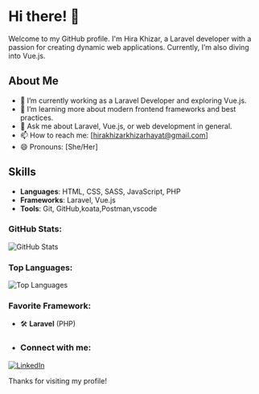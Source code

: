 # Hi there! 👋

Welcome to my GitHub profile. I'm Hira Khizar, a Laravel developer with a passion for creating dynamic web applications. Currently, I’m also diving into Vue.js.

## About Me

- 🔭 I’m currently working as a Laravel Developer and exploring Vue.js.
- 🌱 I’m learning more about modern frontend frameworks and best practices.
- 💬 Ask me about Laravel, Vue.js, or web development in general.
- 📫 How to reach me: [hirakhizarkhizarhayat@gmail.com]
- 😄 Pronouns: [She/Her]

## Skills

- **Languages**: HTML, CSS, SASS, JavaScript, PHP
- **Frameworks**: Laravel, Vue.js
- **Tools**: Git, GitHub,koata,Postman,vscode



### GitHub Stats:
![GitHub Stats](https://github-readme-stats.vercel.app/api?username=Hirakhizar&show_icons=true&theme=dark)

### Top Languages:
![Top Languages](https://github-readme-stats.vercel.app/api/top-langs/?username=Hirakhizar&layout=compact&theme=dark)

### Favorite Framework:
- 🛠️ **Laravel** (PHP)


- ### Connect with me:
[![LinkedIn](https://img.shields.io/badge/LinkedIn-0077B5?style=for-the-badge&logo=linkedin&logoColor=white)](https://www.linkedin.com/in/hira-khizar-264686294)

Thanks for visiting my profile!
